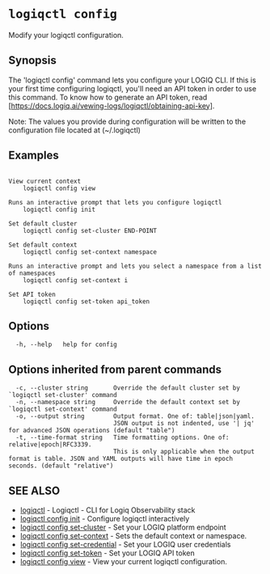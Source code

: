 # `logiqctl config`

Modify your logiqctl configuration.

## Synopsis


The 'logiqctl config' command lets you configure your LOGIQ CLI. If this is your first time configuring logiqctl, you'll need an API token in order to use this command. To know how to generate an API token, read [https://docs.logiq.ai/vewing-logs/logiqctl/obtaining-api-key].

Note: The values you provide during configuration will be written to the configuration file located at (~/.logiqctl)


## Examples

```

View current context
	logiqctl config view

Runs an interactive prompt that lets you configure logiqctl
	logiqctl config init

Set default cluster
	logiqctl config set-cluster END-POINT

Set default context
	logiqctl config set-context namespace

Runs an interactive prompt and lets you select a namespace from a list of namespaces
	logiqctl config set-context i

Set API token
	logiqctl config set-token api_token

```

## Options

```
  -h, --help   help for config
```

## Options inherited from parent commands

```
  -c, --cluster string       Override the default cluster set by `logiqctl set-cluster' command
  -n, --namespace string     Override the default context set by `logiqctl set-context' command
  -o, --output string        Output format. One of: table|json|yaml. 
                             JSON output is not indented, use '| jq' for advanced JSON operations (default "table")
  -t, --time-format string   Time formatting options. One of: relative|epoch|RFC3339. 
                             This is only applicable when the output format is table. JSON and YAML outputs will have time in epoch seconds. (default "relative")
```

## SEE ALSO

* [logiqctl](/)	 - Logiqctl - CLI for Logiq Observability stack
* [logiqctl config init](/config/logiqctl_config_init)	 - Configure logiqctl interactively
* [logiqctl config set-cluster](/config/logiqctl_config_set-cluster)	 - Set your LOGIQ platform endpoint
* [logiqctl config set-context](/config/logiqctl_config_set-context)	 - Sets the default context or namespace.
* [logiqctl config set-credential](/config/logiqctl_config_set-credential)	 - Set your LOGIQ user credentials
* [logiqctl config set-token](/config/logiqctl_config_set-token)	 - Set your LOGIQ API token
* [logiqctl config view](/config/logiqctl_config_view)	 - View your current logiqctl configuration.

